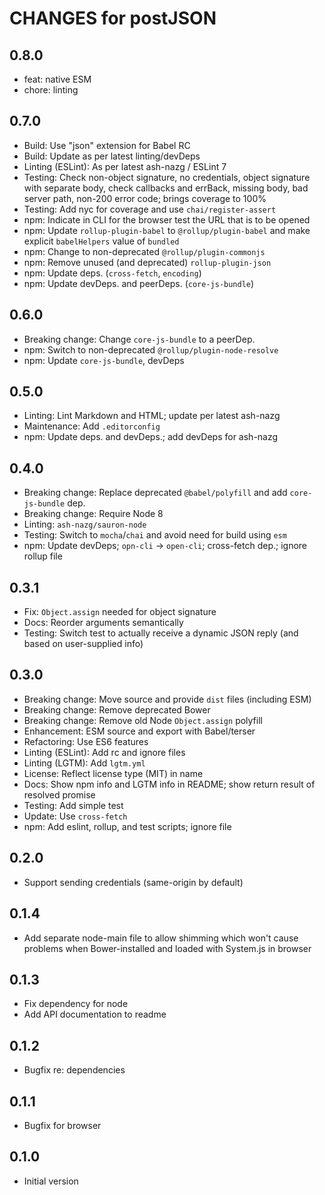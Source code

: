 # CHANGES for postJSON

## 0.8.0

- feat: native ESM
- chore: linting

## 0.7.0

- Build: Use "json" extension for Babel RC
- Build: Update as per latest linting/devDeps
- Linting (ESLint): As per latest ash-nazg / ESLint 7
- Testing: Check non-object signature, no credentials, object signature
   with separate body, check callbacks and errBack, missing body, bad
   server path, non-200 error code; brings coverage to 100%
- Testing: Add nyc for coverage and use `chai/register-assert`
- npm: Indicate in CLI for the browser test the URL that is to be opened
- npm: Update `rollup-plugin-babel` to `@rollup/plugin-babel`
    and make explicit `babelHelpers` value of `bundled`
- npm: Change to non-deprecated `@rollup/plugin-commonjs`
- npm: Remove unused (and deprecated) `rollup-plugin-json`
- npm: Update deps. (`cross-fetch`, `encoding`)
- npm: Update devDeps. and peerDeps. (`core-js-bundle`)

## 0.6.0

- Breaking change: Change `core-js-bundle` to a peerDep.
- npm: Switch to non-deprecated `@rollup/plugin-node-resolve`
- npm: Update `core-js-bundle`, devDeps

## 0.5.0

- Linting: Lint Markdown and HTML; update per latest ash-nazg
- Maintenance: Add `.editorconfig`
- npm: Update deps. and devDeps.; add devDeps for ash-nazg

## 0.4.0

- Breaking change: Replace deprecated `@babel/polyfill` and add
  `core-js-bundle` dep.
- Breaking change: Require Node 8
- Linting: `ash-nazg/sauron-node`
- Testing: Switch to `mocha`/`chai` and avoid need for build using `esm`
- npm: Update devDeps; `opn-cli` -> `open-cli`; cross-fetch dep.; ignore
  rollup file

## 0.3.1

- Fix: `Object.assign` needed for object signature
- Docs: Reorder arguments semantically
- Testing: Switch test to actually receive a dynamic JSON reply (and based on user-supplied info)

## 0.3.0

- Breaking change: Move source and provide `dist` files (including ESM)
- Breaking change: Remove deprecated Bower
- Breaking change: Remove old Node `Object.assign` polyfill
- Enhancement: ESM source and export with Babel/terser
- Refactoring: Use ES6 features
- Linting (ESLint): Add rc and ignore files
- Linting (LGTM): Add `lgtm.yml`
- License: Reflect license type (MIT) in name
- Docs: Show npm info and LGTM info in README; show return result of resolved promise
- Testing: Add simple test
- Update: Use `cross-fetch`
- npm: Add eslint, rollup, and test scripts; ignore file

## 0.2.0

- Support sending credentials (same-origin by default)

## 0.1.4

- Add separate node-main file to allow shimming which won't cause problems when Bower-installed and loaded with System.js in browser

## 0.1.3

- Fix dependency for node
- Add API documentation to readme

## 0.1.2

- Bugfix re: dependencies

## 0.1.1

- Bugfix for browser

## 0.1.0

- Initial version
